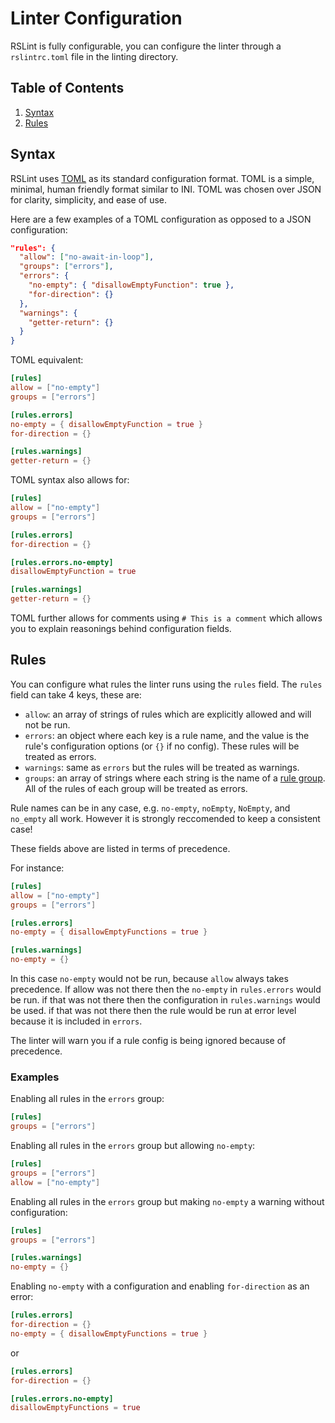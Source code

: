 # Linter Configuration 

RSLint is fully configurable, you can configure the linter through a `rslintrc.toml` file in the linting directory. 

## Table of Contents 

1. [Syntax](##Syntax)
2. [Rules](##Rules)

## Syntax

RSLint uses [TOML](https://toml.io/en/) as its standard configuration format. TOML is a simple, minimal, human friendly format similar to INI. 
TOML was chosen over JSON for clarity, simplicity, and ease of use. 

Here are a few examples of a TOML configuration as opposed to a JSON configuration:

```json
"rules": {
  "allow": ["no-await-in-loop"],
  "groups": ["errors"],
  "errors": {
    "no-empty": { "disallowEmptyFunction": true },
    "for-direction": {}
  },
  "warnings": {
    "getter-return": {}
  }
}
```

TOML equivalent: 

```toml
[rules]
allow = ["no-empty"]
groups = ["errors"]

[rules.errors]
no-empty = { disallowEmptyFunction = true }
for-direction = {}

[rules.warnings]
getter-return = {}
```

TOML syntax also allows for: 

```toml
[rules]
allow = ["no-empty"]
groups = ["errors"]

[rules.errors]
for-direction = {}

[rules.errors.no-empty]
disallowEmptyFunction = true

[rules.warnings]
getter-return = {}
```

TOML further allows for comments using `# This is a comment` which allows you to explain reasonings behind
configuration fields. 

## Rules 

You can configure what rules the linter runs using the `rules` field. 
The `rules` field can take 4 keys, these are:

- `allow`: an array of strings of rules which are explicitly allowed and will not be run. 
- `errors`: an object where each key is a rule name, and the value is the rule's configuration options (or `{}` if no config). These rules will be treated as errors.
- `warnings`: same as `errors` but the rules will be treated as warnings.
- `groups`: an array of strings where each string is the name of a [rule group](./rules). All of the rules of each group will be treated as errors.

Rule names can be in any case, e.g. `no-empty`, `noEmpty`, `NoEmpty`, and `no_empty` all work. However it is strongly reccomended to keep a consistent case!

These fields above are listed in terms of precedence. 

For instance: 

```toml
[rules]
allow = ["no-empty"]
groups = ["errors"]

[rules.errors]
no-empty = { disallowEmptyFunctions = true }

[rules.warnings]
no-empty = {}
```

In this case `no-empty` would not be run, because `allow` always takes precedence. If allow was not there then the `no-empty` in `rules.errors` would
be run. if that was not there then the configuration in `rules.warnings` would be used. if that was not there then the rule would be run at error level because it is included in `errors`.

The linter will warn you if a rule config is being ignored because of precedence. 

### Examples 

Enabling all rules in the `errors` group: 

```toml
[rules]
groups = ["errors"]
```

Enabling all rules in the `errors` group but allowing `no-empty`:

```toml
[rules]
groups = ["errors"]
allow = ["no-empty"]
```

Enabling all rules in the `errors` group but making `no-empty` a warning without configuration:

```toml
[rules]
groups = ["errors"]

[rules.warnings]
no-empty = {}
```

Enabling `no-empty` with a configuration and enabling `for-direction` as an error:

```toml
[rules.errors]
for-direction = {}
no-empty = { disallowEmptyFunctions = true }
```

or 

```toml
[rules.errors]
for-direction = {}

[rules.errors.no-empty]
disallowEmptyFunctions = true
```
